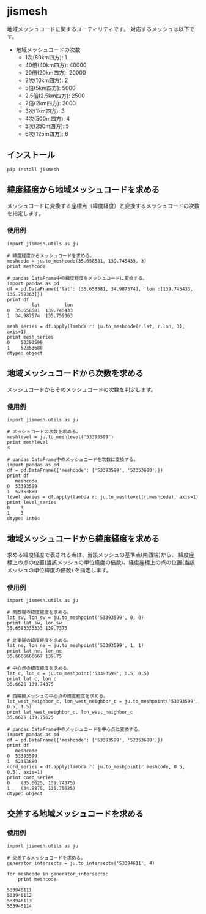 # jismesh

地域メッシュコードに関するユーティリティです。
対応するメッシュは以下です。

 - 地域メッシュコードの次数
	 - 1次(80km四方): 1
	 - 40倍(40km四方): 40000
	 - 20倍(20km四方): 20000
	 - 2次(10km四方): 2
   	 - 5倍(5km四方): 5000
	 - 2.5倍(2.5km四方): 2500
	 - 2倍(2km四方): 2000
 	 - 3次(1km四方): 3
	 - 4次(500m四方): 4
	 - 5次(250m四方): 5
	 - 6次(125m四方): 6

## インストール
    pip install jismesh

## 緯度経度から地域メッシュコードを求める

メッシュコードに変換する座標点（緯度経度）と変換するメッシュコードの次数を指定します。

### 使用例
    import jismesh.utils as ju

    # 緯度経度からメッシュコードを求める。
    meshcode = ju.to_meshcode(35.658581, 139.745433, 3)
    print meshcode

	# pandas DataFrame中の緯度経度をメッシュコードに変換する。
    import pandas as pd
    df = pd.DataFrame({'lat': [35.658581, 34.987574], 'lon':[139.745433, 135.759363]})
    print df
             lat         lon
    0  35.658581  139.745433
    1  34.987574  135.759363

    mesh_series = df.apply(lambda r: ju.to_meshcode(r.lat, r.lon, 3), axis=1)
    print mesh_series
    0    53393599
    1    52353680
    dtype: object



## 地域メッシュコードから次数を求める

メッシュコードからそのメッシュコードの次数を判定します。

### 使用例
    import jismesh.utils as ju

    # メッシュコードの次数を求める。
    meshlevel = ju.to_meshlevel('53393599')
    print meshlevel
    3

	# pandas DataFrame中のメッシュコードを次数に変換する。
	import pandas as pd
	df = pd.DataFrame({'meshcode': ['53393599', '52353680']})
	print df
	   meshcode
	0  53393599
	1  52353680
	level_series = df.apply(lambda r: ju.to_meshlevel(r.meshcode), axis=1)
	print level_series
	0    3
	1    3
	dtype: int64

 

## 地域メッシュコードから緯度経度を求める

求める緯度経度で表される点は、当該メッシュの基準点(南西端)から、
緯度座標上の点の位置(当該メッシュの単位経度の倍数)、経度座標上の点の位置(当該メッシュの単位緯度の倍数)
を指定します。

### 使用例
    import jismesh.utils as ju
    
    # 南西端の緯度経度を求める。
    lat_sw, lon_sw = ju.to_meshpoint('53393599', 0, 0)
    print lat_sw, lon_sw
    35.6583333333 139.7375
    
    # 北東端の緯度経度を求める。
    lat_ne, lon_ne = ju.to_meshpoint('53393599', 1, 1)
    print lat_ne, lon_ne
    35.6666666667 139.75
    
    # 中心点の緯度経度を求める。
    lat_c, lon_c = ju.to_meshpoint('53393599', 0.5, 0.5)
    print lat_c, lon_c
    35.6625 139.74375

	# 西隣接メッシュの中心点の緯度経度を求める。
	lat_west_neighbor_c, lon_west_neighbor_c = ju.to_meshpoint('53393599', 0.5, 1.5)
	print lat_west_neighbor_c, lon_west_neighbor_c
	35.6625 139.75625

	# pandas DataFrame中のメッシュコードを中心点に変換する。
	import pandas as pd
	df = pd.DataFrame({'meshcode': ['53393599', '52353680']})
	print df
	   meshcode
	0  53393599
	1  52353680
	cord_series = df.apply(lambda r: ju.to_meshpoint(r.meshcode, 0.5, 0.5), axis=1)
	print cord_series
	0    (35.6625, 139.74375)
	1    (34.9875, 135.75625)
	dtype: object

## 交差する地域メッシュコードを求める

### 使用例
    import jismesh.utils as ju
    
    # 交差するメッシュコードを求める。
    generator_intersects = ju.to_intersects('53394611', 4)

	for meshcode in generator_intersects:
		print meshcode
    
	533946111
	533946112
	533946113
	533946114
